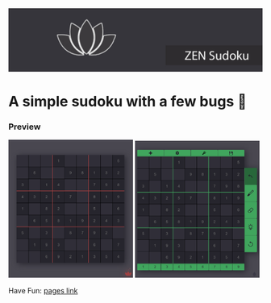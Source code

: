 <img src="./github extras/github repository poster.jpg">

# A simple sudoku with a few bugs 🐜

### Preview

<img width="49%" src="./github extras/preview 1.png" alt="preview 1"> <img width="49%" src="./github extras/preview 2.png" alt="preview 2">

Have Fun: [pages link](https://mero-plaform.github.io/zen-sudoku)
